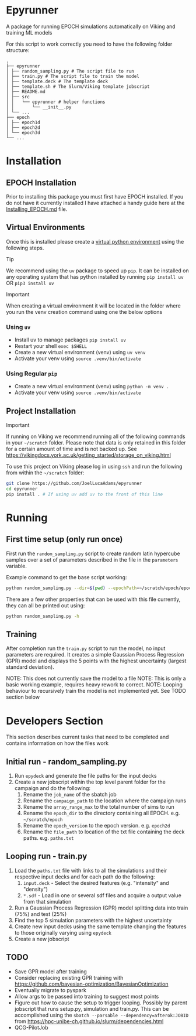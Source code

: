 # Epyrunner
A package for running EPOCH simulations automatically on Viking and training ML models

For this script to work correctly you need to have the following folder structure:
```
.
├── epyrunner
│ ├── random_sampling.py # The script file to run
│ ├── train.py # The script file to train the model
│ ├── template.deck # The template deck
│ ├── template.sh # The Slurm/Viking template jobscript
│ ├── README.md
│ ├── src
│ │   └── epyrunner # helper functions
│ │       └── __init__.py
│ └── ...
├── epoch
│ ├── epoch1d
│ ├── epoch2d
│ └── epoch3d
└── ...
```

# Installation 
## EPOCH Installation
Prior to installing this package you must first have EPOCH installed. If you do not have it currently installed I have attached a handy guide here at the [Installing_EPOCH.md](Installing_EPOCH.md) file.

## Virtual Environments
Once this is installed please create a [virtual python environment](https://docs.python.org/3/library/venv.html) using the following steps.

> [!TIP]
> We recommend using the `uv` package to speed up `pip`. It can be installed on any operating system that has python installed by running `pip install uv` OR `pip3 install uv`

> [!IMPORTANT]  
> When creating a virtual environment it will be located in the folder where you run the venv creation command using one the below options
### Using `uv`
- Install uv to manage packages `pip install uv`
- Restart your shell `exec $SHELL`
- Create a new virtual environment (venv) using `uv venv`
- Activate your venv using `source .venv/bin/activate`

### Using Regular `pip`
- Create a new virtual environment (venv) using `python -m venv .`
- Activate your venv using `source .venv/bin/activate`

## Project Installation
> [!IMPORTANT]  
> If running on Viking we recommend running all of the following commands in your `~/scratch` folder. Please note that data is only retained in this folder for a certain amount of time and is not backed up. See https://vikingdocs.york.ac.uk/getting_started/storage_on_viking.html

To use this project on Viking please log in using `ssh` and run the following from within the `~/scratch` folder:
```bash
git clone https://github.com/JoelLucaAdams/epyrunner
cd epyrunner
pip install . # If using uv add uv to the front of this line
```

# Running 
## First time setup (only run once)
First run the `random_sampling.py` script to create random latin hypercube samples over a set of parameters described in the file in the `parameters` variable.

Example command to get the base script working:
```bash
python random_sampling.py --dir=$(pwd) --epochPath=~/scratch/epoch/epoch2d/ --numSimulations=1
```
There are a few other properties that can be used with this file currently, they can all be printed out using:
```bash
python random_sampling.py -h
```

## Training
After completion run the `train.py` script to run the model, no input parameters are required. It creates a simple Gaussian Process Regression (GPR) model and displays the 5 points with the highest uncertainty (largest standard deviation).

NOTE: This does not currently save the model to a file
NOTE: This is only a basic working example, requires heavy rework to correct.
NOTE: Looping behaviour to recursively train the model is not implemented yet. See TODO section below

# Developers Section
This section describes current tasks that need to be completed and contains information on how the files work

## Initial run - random_sampling.py
1. Run `epydeck` and generate the file paths for the input decks
2. Create a new jobscript within the top level parent folder for the campaign and do the following:
	1. Rename the `job_name` of the sbatch job
	2. Rename the `campaign_path` to the location where the campaign runs
	3. Rename the `array_range_max` to the total number of sims to run
	4. Rename the `epoch_dir` to the directory containing all EPOCH. e.g. `~/scratch/epoch`
	5. Rename the `epoch_version` to the epoch version. e.g. `epoch2d`
	6. Rename the `file_path` to location of the txt file containing the deck paths. e.g. `paths.txt`

## Looping run - train.py
1. Load the `paths.txt` file with links to all the simulations and their respective input decks and for each path do the following:
	1. `input.deck` - Select the desired features (e.g. "intensity" and "density")
	2. `*.sdf` - Load in one or several sdf files and acquire a output value from that simulation
2. Run a Gaussian Process Regression (GPR) model splitting data into train (75%) and test (25%)
3. Find the top 5 simulation parameters with the highest uncertainty
4. Create new input decks using the same template changing the features to those originally varying using `epydeck`
5. Create a new jobscript

## TODO
- Save GPR model after training
- Consider replacing existing GPR training with https://github.com/bayesian-optimization/BayesianOptimization
- Eventually migrate to pyspark
- Allow args to be passed into training to suggest most points
- Figure out how to cause the setup to trigger looping. Possibly by parent jobscript that runs setup.py, simulation and train.py. This can be accomplished using the `sbatch --parsable --dependency=afterok:JOBID` from https://hpc-unibe-ch.github.io/slurm/dependencies.html
- QCG-PilotJob